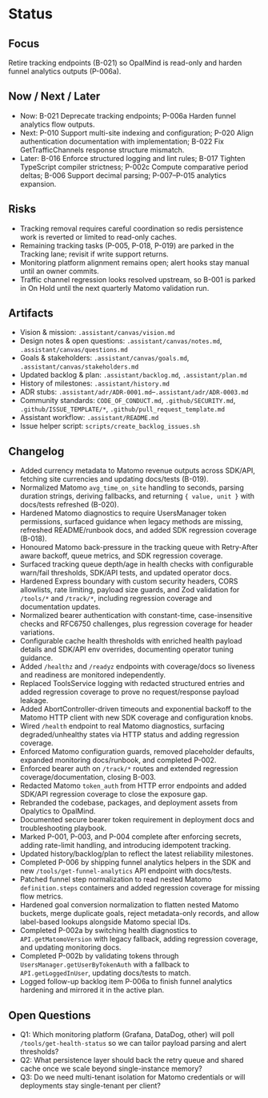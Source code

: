 # Status

## Focus
Retire tracking endpoints (B-021) so OpalMind is read-only and harden funnel analytics outputs (P-006a).

## Now / Next / Later
- Now: B-021 Deprecate tracking endpoints; P-006a Harden funnel analytics flow outputs.
- Next: P-010 Support multi-site indexing and configuration; P-020 Align authentication documentation with implementation; B-022 Fix GetTrafficChannels response structure mismatch.
- Later: B-016 Enforce structured logging and lint rules; B-017 Tighten TypeScript compiler strictness; P-002c Compute comparative period deltas; B-006 Support decimal parsing; P-007–P-015 analytics expansion.

## Risks
- Tracking removal requires careful coordination so redis persistence work is reverted or limited to read-only caches.
- Remaining tracking tasks (P-005, P-018, P-019) are parked in the Tracking lane; revisit if write support returns.
- Monitoring platform alignment remains open; alert hooks stay manual until an owner commits.
- Traffic channel regression looks resolved upstream, so B-001 is parked in On Hold until the next quarterly Matomo validation run.

## Artifacts
- Vision & mission: `.assistant/canvas/vision.md`
- Design notes & open questions: `.assistant/canvas/notes.md`, `.assistant/canvas/questions.md`
- Goals & stakeholders: `.assistant/canvas/goals.md`, `.assistant/canvas/stakeholders.md`
- Updated backlog & plan: `.assistant/backlog.md`, `.assistant/plan.md`
- History of milestones: `.assistant/history.md`
- ADR stubs: `.assistant/adr/ADR-0001.md`–`.assistant/adr/ADR-0003.md`
- Community standards: `CODE_OF_CONDUCT.md`, `.github/SECURITY.md`, `.github/ISSUE_TEMPLATE/*`, `.github/pull_request_template.md`
- Assistant workflow: `.assistant/README.md`
- Issue helper script: `scripts/create_backlog_issues.sh`

## Changelog
- Added currency metadata to Matomo revenue outputs across SDK/API, fetching site currencies and updating docs/tests (B-019).
- Normalized Matomo `avg_time_on_site` handling to seconds, parsing duration strings, deriving fallbacks, and returning `{ value, unit }` with docs/tests refreshed (B-020).
- Hardened Matomo diagnostics to require UsersManager token permissions, surfaced guidance when legacy methods are missing, refreshed README/runbook docs, and added SDK regression coverage (B-018).
- Honoured Matomo back-pressure in the tracking queue with Retry-After aware backoff, queue metrics, and SDK regression coverage.
- Surfaced tracking queue depth/age in health checks with configurable warn/fail thresholds, SDK/API tests, and updated operator docs.
- Hardened Express boundary with custom security headers, CORS allowlists, rate limiting, payload size guards, and Zod validation for `/tools/*` and `/track/*`, including regression coverage and documentation updates.
- Normalized bearer authentication with constant-time, case-insensitive checks and RFC6750 challenges, plus regression coverage for header variations.
- Configurable cache health thresholds with enriched health payload details and SDK/API env overrides, documenting operator tuning guidance.
- Added `/healthz` and `/readyz` endpoints with coverage/docs so liveness and readiness are monitored independently.
- Replaced ToolsService logging with redacted structured entries and added regression coverage to prove no request/response payload leakage.
- Added AbortController-driven timeouts and exponential backoff to the Matomo HTTP client with new SDK coverage and configuration knobs.
- Wired `/health` endpoint to real Matomo diagnostics, surfacing degraded/unhealthy states via HTTP status and adding regression coverage.
- Enforced Matomo configuration guards, removed placeholder defaults, expanded monitoring docs/runbook, and completed P-002.
- Enforced bearer auth on `/track/*` routes and extended regression coverage/documentation, closing B-003.
- Redacted Matomo `token_auth` from HTTP error endpoints and added SDK/API regression coverage to close the exposure gap.
- Rebranded the codebase, packages, and deployment assets from Opalytics to OpalMind.
- Documented secure bearer token requirement in deployment docs and troubleshooting playbook.
- Marked P-001, P-003, and P-004 complete after enforcing secrets, adding rate-limit handling, and introducing idempotent tracking.
- Updated history/backlog/plan to reflect the latest reliability milestones.
- Completed P-006 by shipping funnel analytics helpers in the SDK and new `/tools/get-funnel-analytics` API endpoint with docs/tests.
- Patched funnel step normalization to read nested Matomo `definition.steps` containers and added regression coverage for missing flow metrics.
- Hardened goal conversion normalization to flatten nested Matomo buckets, merge duplicate goals, reject metadata-only records, and allow label-based lookups alongside Matomo special IDs.
- Completed P-002a by switching health diagnostics to `API.getMatomoVersion` with legacy fallback, adding regression coverage, and updating monitoring docs.
- Completed P-002b by validating tokens through `UsersManager.getUserByTokenAuth` with a fallback to `API.getLoggedInUser`, updating docs/tests to match.
- Logged follow-up backlog item P-006a to finish funnel analytics hardening and mirrored it in the active plan.

## Open Questions
- Q1: Which monitoring platform (Grafana, DataDog, other) will poll `/tools/get-health-status` so we can tailor payload parsing and alert thresholds?
- Q2: What persistence layer should back the retry queue and shared cache once we scale beyond single-instance memory?
- Q3: Do we need multi-tenant isolation for Matomo credentials or will deployments stay single-tenant per client?
